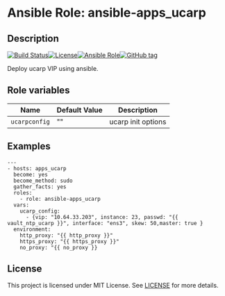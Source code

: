 # Ansible Role: ansible-apps_ucarp

## Description

[![Build Status](https://travis-ci.com/lotusnoir/ansible-apps_ucarp.svg?branch=master)](https://travis-ci.com/lotusnoir/ansible-apps_ucarp)[![License](https://img.shields.io/badge/license-MIT%20License-brightgreen.svg)](https://opensource.org/licenses/MIT)[![Ansible Role](https://img.shields.io/badge/ansible%20role-apps__ucarp-blue)](https://galaxy.ansible.com/lotusnoir/ansible-apps_ucarp/)[![GitHub tag](https://img.shields.io/badge/version-latest-blue)](https://github.com/lotusnoir/ansible-apps_ucarp/tags)

Deploy ucarp VIP using ansible.


## Role variables

| Name           | Default Value | Description                        |
| -------------- | ------------- | -----------------------------------|
| `ucarpconfig` | "" | ucarp init options |

## Examples

	---
	- hosts: apps_ucarp
	  become: yes
	  become_method: sudo
	  gather_facts: yes
	  roles:
	    - role: ansible-apps_ucarp
	  vars:
        ucarp_config:
          - {vip: "10.64.33.203", instance: 23, passwd: "{{ vault_ntp_ucarp }}", interface: "ens3", skew: 50,master: true }
	  environment: 
	    http_proxy: "{{ http_proxy }}"
	    https_proxy: "{{ https_proxy }}"
	    no_proxy: "{{ no_proxy }}

## License

This project is licensed under MIT License. See [LICENSE](/LICENSE) for more details.
